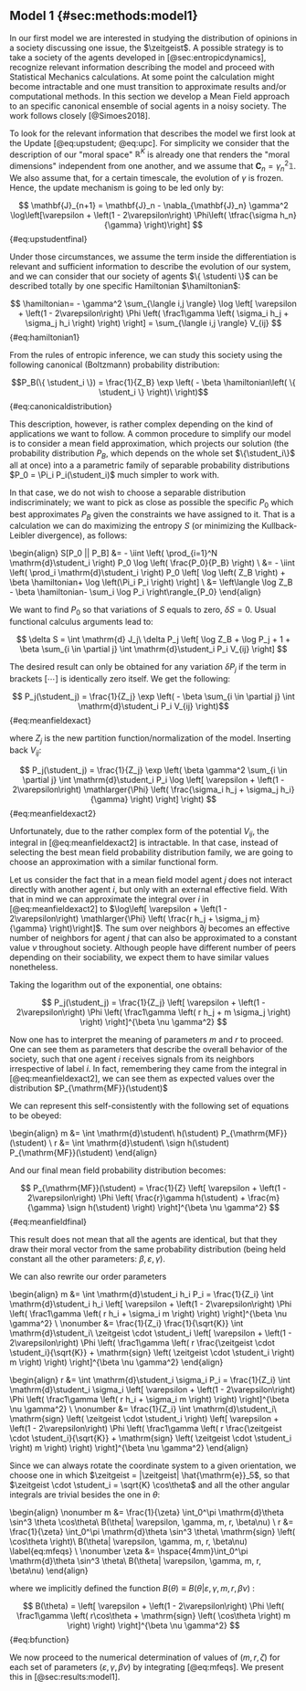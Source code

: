 
## Model 1 {#sec:methods:model1}
<!-- A Mean Field society model -->

In our first model we are interested in studying the distribution of opinions in a society discussing one issue, the $\zeitgeist$. A possible strategy is to take a society of the agents developed in [@sec:entropicdynamics], recognize relevant information describing the model and proceed with Statistical Mechanics calculations. At some point the calculation might become intractable and one must transition to approximate results and/or computational methods. In this section we develop a Mean Field approach to an specific canonical ensemble of social agents in a noisy society. The work follows closely [@Simoes2018].

To look for the relevant information that describes the model we first look at the Update [@eq:upstudent; @eq:upc]. For simplicity we consider that the description of our "moral space" $\mathbb{R}^K$ is already one that renders the "moral dimensions" independent from one another, and we assume that $\mathbf{C}_n =  \gamma^2_n \mathbb1$. We also assume that, for a certain timescale, the evolution of $\gamma$ is frozen. Hence, the update mechanism is going to be led only by:

$$ \mathbf{J}_{n+1} = \mathbf{J}_n - \nabla_{\mathbf{J}_n} \gamma^2 \log\left[\varepsilon + \left(1 - 2\varepsilon\right) \Phi\left( \tfrac{\sigma h_n}{\gamma} \right)\right] $$ {#eq:upstudentfinal}

Under those circumstances, we assume the term inside the differentiation is relevant and sufficient information to describe the evolution of our system, and we can consider that our society of agents $\{ \studenti \}$ can be described totally by one specific Hamiltonian $\hamiltonian$:

$$  \hamiltonian=  - \gamma^2 \sum_{\langle i,j \rangle} \log \left[ \varepsilon + \left(1 - 2\varepsilon\right) \Phi \left( \frac1\gamma \left( \sigma_i h_j + \sigma_j h_i \right) \right) \right] = \sum_{\langle i,j \rangle} V_{ij} $$ {#eq:hamiltonian1}

From the rules of entropic inference, we can study this society using the following canonical (Boltzmann) probability distribution:

<!-- We also suppose that the mean value of this quantity $\left\langle \hamiltonian \right\rangle$ is conserved throughout the configuration evolution of the society, that is, $\hamiltonian$ remains close to some fixed value $E$ of energy but has the possibility of oscillating to higher/lower energy values depending on some "temperature" parameter (which can also be seen as a "social pressure"). In a Maximum Entropy framework, we can say that the probability distribution describing this society with this information paradigm is given by the canonical (Boltzmann) distribution: -->

$$P_B(\{ \student_i \}) = \frac{1}{Z_B} \exp \left( - \beta \hamiltonian\left( \{ \student_i \} \right)\ \right)$$ {#eq:canonicaldistribution}

This description, however, is rather complex depending on the kind of applications we want to follow. A common procedure to simplify our model is to consider a mean field approximation, which projects our solution (the probability distribution $P_B$, which depends on the whole set $\{\student_i\}$ all at once) into a a parametric family of separable probability distributions $P_0 = \Pi_i P_i(\student_i)$ much simpler to work with.

In that case, we do not wish to choose a separable distribution indiscriminately; we want to pick as close as possible the specific $P_0$ which best approximates $P_B$ given the constraints we have assigned to it. That is a calculation we can do maximizing the entropy $S$ (or minimizing the Kullback-Leibler divergence), as follows:

\begin{align}
      S[P_0 || P_B] &= - \iint \left( \prod_{i=1}^N \mathrm{d}\student_i \right) P_0 \log \left( \frac{P_0}{P_B} \right) \\
      &= - \iint \left( \prod_i \mathrm{d}\student_i \right) P_0 \left[ \log \left( Z_B \right) + \beta \hamiltonian+ \log \left(\Pi_i P_i \right) \right] \\
     &= \left\langle \log Z_B  - \beta \hamiltonian- \sum_i \log P_i \right\rangle_{P_0}
\end{align}

We want to find $P_0$ so that variations of $S$ equals to zero, $\delta S = 0$. Usual functional calculus arguments lead to:

$$ \delta S = \int \mathrm{d} J_j\ \delta P_j \left[ \log Z_B + \log P_j + 1 + \beta \sum_{i \in \partial j} \int \mathrm{d}\student_i P_i V_{ij} \right] $$

The desired result can only be obtained for any variation $\delta P_j$ if the term in brackets $\left[ \cdots \right]$ is identically zero itself. We get the following:

$$ P_j(\student_j) = \frac{1}{Z_j} \exp \left( - \beta \sum_{i \in \partial j} \int \mathrm{d}\student_i P_i V_{ij} \right)$$ {#eq:meanfieldexact}

where $Z_j$ is the new partition function/normalization of the model. Inserting back $V_{ij}$:

$$ P_j(\student_j) = \frac{1}{Z_j} \exp \left( \beta \gamma^2 \sum_{i \in \partial j} \int \mathrm{d}\student_i P_i \log \left[ \varepsilon + \left(1 - 2\varepsilon\right) \mathlarger{\Phi} \left( \frac{\sigma_i h_j + \sigma_j h_i}{\gamma} \right) \right] \right) $$ {#eq:meanfieldexact2}

Unfortunately, due to the rather complex form of the potential $V_{ij}$, the integral in [@eq:meanfieldexact2] is intractable. In that case, instead of selecting the best mean field probability distribution family, we are going to choose an approximation with a similar functional form.

Let us consider the fact that in a mean field model agent $j$ does not interact directly with another agent $i$, but only with an external effective field. With that in mind we can approximate the integral over $i$ in [@eq:meanfieldexact2] to $\log\left[ \varepsilon + \left(1 - 2\varepsilon\right) \mathlarger{\Phi} \left( \frac{r h_j + \sigma_j m}{\gamma} \right)\right]$. The sum over neighbors $\partial j$ becomes an effective number of neighbors for agent $j$ that can also be approximated to a constant value $\nu$ throughout society. Although people have different number of peers depending on their sociability, we expect them to have similar values nonetheless.

Taking the logarithm out of the exponential, one obtains:

$$ P_j(\student_j) = \frac{1}{Z_j} \left[ \varepsilon + \left(1 - 2\varepsilon\right) \Phi \left( \frac1\gamma \left( r h_j + m \sigma_j \right) \right) \right]^{\beta \nu \gamma^2} $$

Now one has to interpret the meaning of parameters $m$ and $r$ to proceed. One can see them as parameters that describe the overall behavior of the society, such that one agent $i$ receives signals from its neighbors irrespective of label $i$. In fact, remembering they came from the integral in [@eq:meanfieldexact2], we can see them as expected values over the distribution $P_{\mathrm{MF}}(\student)$

We can represent this self-consistently with the following set of equations to be obeyed:

\begin{align}
    m &= \int \mathrm{d}\student\ h(\student) P_{\mathrm{MF}}(\student) \\
    r &= \int \mathrm{d}\student\ \sign h(\student) P_{\mathrm{MF}}(\student)
\end{align}

And our final mean field probability distribution becomes:

$$ P_{\mathrm{MF}}(\student) = \frac{1}{Z} \left[ \varepsilon + \left(1 - 2\varepsilon\right) \Phi \left( \frac{r}\gamma h(\student) + \frac{m}{\gamma} \sign h(\student) \right) \right]^{\beta \nu \gamma^2} $$ {#eq:meanfieldfinal}

This result does not mean that all the agents are identical, but that they draw their moral vector from the same probability distribution (being held constant all the other parameters: $\beta, \varepsilon, \gamma$).

We can also rewrite our order parameters

\begin{align}
    m &= \int \mathrm{d}\student_i h_i P_i = \frac{1}{Z_i} \int \mathrm{d}\student_i h_i \left[ \varepsilon + \left(1 - 2\varepsilon\right)  \Phi \left( \frac1\gamma \left( r h_i + \sigma_i m \right) \right) \right]^{\beta \nu \gamma^2} \\
    \nonumber &= \frac{1}{Z_i} \frac{1}{\sqrt{K}} \int \mathrm{d}\student_i\ \zeitgeist \cdot \student_i \left[ \varepsilon + \left(1 - 2\varepsilon\right)  \Phi \left( \frac1\gamma \left( r \frac{\zeitgeist \cdot \student_i}{\sqrt{K}} + \mathrm{sign} \left( \zeitgeist \cdot \student_i \right)  m \right) \right) \right]^{\beta \nu \gamma^2}
\end{align}

\begin{align}
    r &= \int \mathrm{d}\student_i \sigma_i P_i = \frac{1}{Z_i} \int \mathrm{d}\student_i \sigma_i \left[ \varepsilon + \left(1 - 2\varepsilon\right)  \Phi \left( \frac1\gamma \left( r h_i + \sigma_i m \right) \right) \right]^{\beta \nu \gamma^2} \\
    \nonumber &= \frac{1}{Z_i} \int \mathrm{d}\student_i\ \mathrm{sign} \left( \zeitgeist \cdot \student_i \right) \left[ \varepsilon + \left(1 - 2\varepsilon\right)  \Phi \left( \frac1\gamma \left( r \frac{\zeitgeist \cdot \student_i}{\sqrt{K}} + \mathrm{sign} \left( \zeitgeist \cdot \student_i \right)  m \right) \right) \right]^{\beta \nu \gamma^2}
\end{align}

Since we can always rotate the coordinate system to a given orientation, we choose one in which $\zeitgeist = |\zeitgeist| \hat{\mathrm{e}}_5$, so that $\zeitgeist \cdot \student_i = \sqrt{K} \cos\theta$ and all the other angular integrals are trivial besides the one in $\theta$:

\begin{align}
    \nonumber m &= \frac{1}{\zeta} \int_0^\pi \mathrm{d}\theta \sin^3 \theta \cos\theta\ B(\theta| \varepsilon, \gamma, m, r, \beta\nu)  \\
    r &= \frac{1}{\zeta} \int_0^\pi \mathrm{d}\theta \sin^3 \theta\ \mathrm{sign} \left( \cos\theta \right)\ B(\theta| \varepsilon, \gamma, m, r, \beta\nu) \label{eq:mfeqs} \\
    \nonumber \zeta &= \hspace{4mm}\int_0^\pi \mathrm{d}\theta \sin^3 \theta\ B(\theta| \varepsilon, \gamma, m, r, \beta\nu)
\end{align}

where we implicitly defined the function $B(\theta) \equiv B(\theta| \varepsilon, \gamma, m, r, \beta\nu)$ :

$$ B(\theta) = \left[ \varepsilon + \left(1 - 2\varepsilon\right)  \Phi \left( \frac1\gamma \left( r\cos\theta + \mathrm{sign} \left( \cos\theta \right)  m \right) \right) \right]^{\beta \nu \gamma^2} $$ {#eq:bfunction}

We now proceed to the numerical determination of values of $(m, r, \zeta)$ for each set of parameters $(\varepsilon, \gamma, \beta\nu)$ by integrating [@eq:mfeqs]. We present this in [@sec:results:model1].
